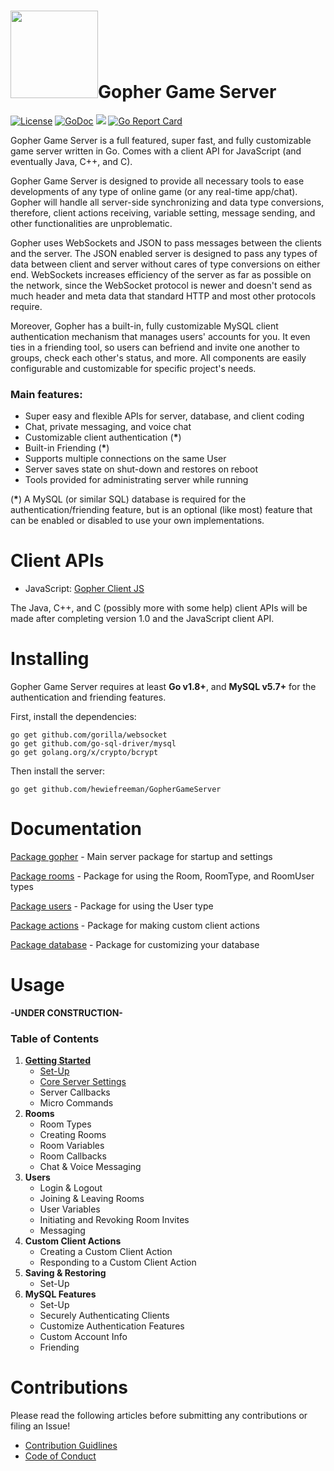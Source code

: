 # <img src="https://raw.githubusercontent.com/hewiefreeman/GopherGameServer/master/Server%20Gopher.png" width="140" height="140">Gopher Game Server

[![License](https://img.shields.io/badge/License-Apache%202.0-blue.svg)](https://opensource.org/licenses/Apache-2.0) [![GoDoc](https://godoc.org/github.com/hewiefreeman/GopherGameServer?status.svg)](https://godoc.org/github.com/hewiefreeman/GopherGameServer) <img src="https://img.shields.io/badge/version-v1.0--beta.1-blue.svg"> [![Go Report Card](https://goreportcard.com/badge/github.com/hewiefreeman/GopherGameServer)](https://goreportcard.com/report/github.com/hewiefreeman/GopherGameServer)

Gopher Game Server is a full featured, super fast, and fully customizable game server written in Go. Comes with a client API for JavaScript (and eventually Java, C++, and C).

Gopher Game Server is designed to provide all necessary tools to ease developments of any type of online game (or any real-time app/chat). Gopher will handle all server-side synchronizing and data type conversions, therefore, client actions receiving, variable setting, message sending, and other functionalities are unproblematic.

Gopher uses WebSockets and JSON to pass messages between the clients and the server. The JSON enabled server is designed to pass any types of data between client and server without cares of type conversions on either end. WebSockets increases efficiency of the server as far as possible on the network, since the WebSocket protocol is newer and doesn't send as much header and meta data that standard HTTP and most other protocols require.

Moreover, Gopher has a built-in, fully customizable MySQL client authentication mechanism that manages users' accounts for you. It even ties in a friending tool, so users can befriend and invite one another to groups, check each other's status, and more. All components are easily configurable and customizable for specific project's needs.

### Main features:

 - Super easy and flexible APIs for server, database, and client coding
 - Chat, private messaging, and voice chat
 - Customizable client authentication (**\***)
 - Built-in Friending (**\***)
 - Supports multiple connections on the same User
 - Server saves state on shut-down and restores on reboot
 - Tools provided for administrating server while running

(**\***) A MySQL (or similar SQL) database is required for the authentication/friending feature, but is an optional (like most) feature that can be enabled or disabled to use your own implementations.

# Client APIs

 - JavaScript: [Gopher Client JS](https://github.com/hewiefreeman/GopherClientJS)

The Java, C++, and C (possibly more with some help) client APIs will be made after completing version 1.0 and the JavaScript client API.

# Installing
Gopher Game Server requires at least **Go v1.8+**, and **MySQL v5.7+** for the authentication and friending features.

First, install the dependencies:

    go get github.com/gorilla/websocket
    go get github.com/go-sql-driver/mysql
    go get golang.org/x/crypto/bcrypt

Then install the server:

    go get github.com/hewiefreeman/GopherGameServer

# Documentation

[Package gopher](https://godoc.org/github.com/hewiefreeman/GopherGameServer) - Main server package for startup and settings

[Package rooms](https://godoc.org/github.com/hewiefreeman/GopherGameServer/rooms) - Package for using the Room, RoomType, and RoomUser types

[Package users](https://godoc.org/github.com/hewiefreeman/GopherGameServer/users) - Package for using the User type

[Package actions](https://godoc.org/github.com/hewiefreeman/GopherGameServer/actions) - Package for making custom client actions

[Package database](https://godoc.org/github.com/hewiefreeman/GopherGameServer/database) - Package for customizing your database

# Usage

**-UNDER CONSTRUCTION-**

### Table of Contents

1) [**Getting Started**](https://github.com/hewiefreeman/GopherGameServer/wiki/Getting-Started)
   - [Set-Up](https://github.com/hewiefreeman/GopherGameServer/wiki/Getting-Started#set-up)
   - [Core Server Settings](https://github.com/hewiefreeman/GopherGameServer/wiki/Getting-Started#core-server-settings)
   - Server Callbacks
   - Micro Commands
2) **Rooms**
   - Room Types
   - Creating Rooms
   - Room Variables
   - Room Callbacks
   - Chat & Voice Messaging
3) **Users**
   - Login & Logout
   - Joining & Leaving Rooms
   - User Variables
   - Initiating and Revoking Room Invites
   - Messaging
4) **Custom Client Actions**
   - Creating a Custom Client Action
   - Responding to a Custom Client Action
6) **Saving & Restoring**
   - Set-Up
5) **MySQL Features**
   - Set-Up
   - Securely Authenticating Clients
   - Customize Authentication Features
   - Custom Account Info
   - Friending

# Contributions

Please read the following articles before submitting any contributions or filing an Issue!

 - [Contribution Guidlines](https://github.com/hewiefreeman/GopherGameServer/blob/master/CONTRIBUTING.md)
 - [Code of Conduct](https://github.com/hewiefreeman/GopherGameServer/blob/master/CODE_OF_CONDUCT.md)
